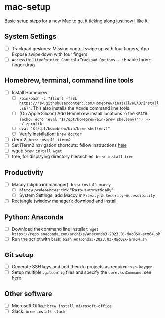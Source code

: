 # mac-setup
Basic setup steps for a new Mac to get it ticking along just how I like it. 

## System Settings
 - [ ] Trackpad gestures: Mission control swipe up with four fingers, App Exposé swipe down with four fingers
 - [ ] `Accessibility`>`Pointer Control`>`Trackpad Options...`: Enable three-finger drag

## Homebrew, terminal, command line tools
 - [ ] Install Homebrew:
   - [ ] `/bin/bash -c "$(curl -fsSL https://raw.githubusercontent.com/Homebrew/install/HEAD/install.sh)"`. This also installs the Xcode command line tools.
   - [ ] (On Apple Silicon) Add Homebrew install locations to the `$PATH`: `(echo; echo 'eval "$(/opt/homebrew/bin/brew shellenv)"') >> ~/.zprofile`
   - [ ] `eval "$(/opt/homebrew/bin/brew shellenv)"`
   - [ ] Verify installation: `brew doctor`
 - [ ] iTerm2. `brew install iterm2`
 - [ ] Set iTerm2 navigation shortcuts: follow instructions [here](https://coderwall.com/p/h6yfda/use-and-to-jump-forwards-backwards-words-in-iterm-2-on-os-x)
 - [ ] wget: `brew install wget`
 - [ ] tree, for displaying directory hierarchies: `brew install tree`
 
## Productivity
 - [ ] Maccy (clipboard manager): `brew install maccy`
   - [ ] Maccy preferences: tick "Paste automatically"
   - [ ] System Settings: add Maccy in `Privacy & Security`>`Accessibility`
 - [ ] Rectangle (window manager): [download](https://rectangleapp.com/) and install
       
## Python: Anaconda
 - [ ] Download the command line installer: `wget https://repo.anaconda.com/archive/Anaconda3-2023.03-MacOSX-arm64.sh`
 - [ ] Run the script with `bash`: `bash Anaconda3-2023.03-MacOSX-arm64.sh`

## Git setup
 - [ ] Generate SSH keys and add them to projects as required: `ssh-keygen`
 - [ ] Setup multiple `.gitconfig` files and specify the `core.sshCommand`: see [here](https://superuser.com/a/1664624/258941)

## Other software
 - [ ] Microsoft Office: `brew install microsoft-office`
 - [ ] Slack: `brew install slack`
